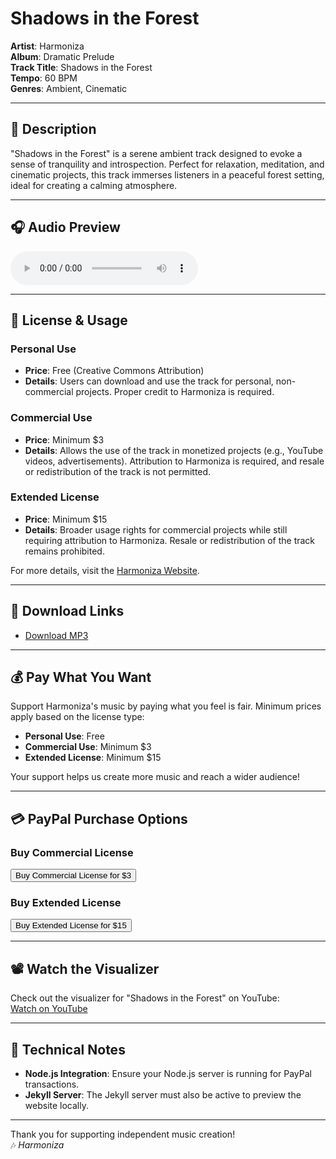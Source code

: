 # Shadows in the Forest

**Artist**: Harmoniza  
**Album**: Dramatic Prelude  
**Track Title**: Shadows in the Forest  
**Tempo**: 60 BPM  
**Genres**: Ambient, Cinematic

---

## 🎵 Description

"Shadows in the Forest" is a serene ambient track designed to evoke a sense of tranquility and introspection. Perfect for relaxation, meditation, and cinematic projects, this track immerses listeners in a peaceful forest setting, ideal for creating a calming atmosphere.

---

## 🎧 Audio Preview

<audio controls>
  <source src="http://https://harmoniza.github.io/harmoniza/full_tracks/shadows_in_the_forest/Shadows_in_the_Forest.mp3" type="audio/mpeg">
  Your browser does not support the audio element.
</audio>

---

## 📜 License & Usage

### **Personal Use**

- **Price**: Free (Creative Commons Attribution)
- **Details**: Users can download and use the track for personal, non-commercial projects. Proper credit to Harmoniza is required.

### **Commercial Use**

- **Price**: Minimum $3
- **Details**: Allows the use of the track in monetized projects (e.g., YouTube videos, advertisements). Attribution to Harmoniza is required, and resale or redistribution of the track is not permitted.

### **Extended License**

- **Price**: Minimum $15
- **Details**: Broader usage rights for commercial projects while still requiring attribution to Harmoniza. Resale or redistribution of the track remains prohibited.

For more details, visit the [Harmoniza Website](https://harmoniza.github.io/harmoniza/).

---

## 💾 Download Links

- [Download MP3](https://harmoniza.github.io/harmoniza/full_tracks/shadows_in_the_forest/Shadows_in_the_Forest.mp3)

---

## 💰 Pay What You Want

Support Harmoniza's music by paying what you feel is fair. Minimum prices apply based on the license type:

- **Personal Use**: Free
- **Commercial Use**: Minimum $3
- **Extended License**: Minimum $15

Your support helps us create more music and reach a wider audience!

---

## 💳 PayPal Purchase Options

### Buy Commercial License

<form action="https://harmoniza.github.io/harmoniza/pay" method="post">
  <input type="submit" value="Buy Commercial License for $3" />
</form>

### Buy Extended License

<form action="https://harmoniza.github.io/harmoniza/extended" method="post">
  <input type="submit" value="Buy Extended License for $15" />
</form>

---

## 📽️ Watch the Visualizer

Check out the visualizer for "Shadows in the Forest" on YouTube:  
[Watch on YouTube](https://youtu.be/w7hfw4r3L_o)

---

## 🔧 Technical Notes

- **Node.js Integration**: Ensure your Node.js server is running for PayPal transactions.
- **Jekyll Server**: The Jekyll server must also be active to preview the website locally.

---

Thank you for supporting independent music creation!  
🎶 _Harmoniza_
